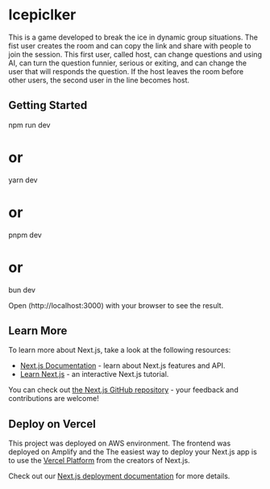 # Icepiclker

This is a game developed to break the ice in dynamic group situations. The fist user creates the room and can copy the link and share with people to join the session. This first user, called host, can change questions and using AI, can turn the question funnier, serious or exiting, and can change the user that will responds the question. If the host leaves the room before other users, the second user in the line becomes host.

## Getting Started

npm run dev
# or
yarn dev
# or
pnpm dev
# or
bun dev

Open (http://localhost:3000) with your browser to see the result.


## Learn More

To learn more about Next.js, take a look at the following resources:

- [Next.js Documentation](https://nextjs.org/docs) - learn about Next.js features and API.
- [Learn Next.js](https://nextjs.org/learn) - an interactive Next.js tutorial.

You can check out [the Next.js GitHub repository](https://github.com/vercel/next.js) - your feedback and contributions are welcome!

## Deploy on Vercel

This project was deployed on AWS environment. The frontend was deployed on Amplify and the 
The easiest way to deploy your Next.js app is to use the [Vercel Platform](https://vercel.com/new?utm_medium=default-template&filter=next.js&utm_source=create-next-app&utm_campaign=create-next-app-readme) from the creators of Next.js.

Check out our [Next.js deployment documentation](https://nextjs.org/docs/app/building-your-application/deploying) for more details.
